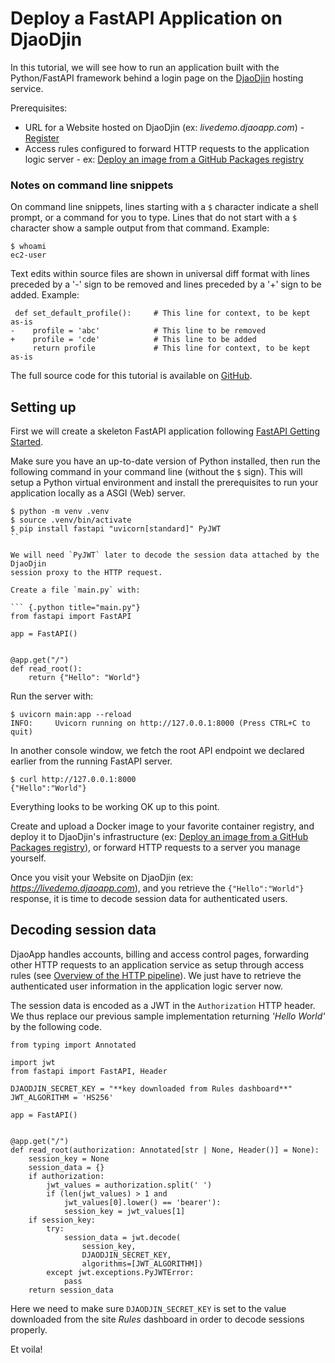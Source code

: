 Deploy a FastAPI Application on DjaoDjin
========================================

In this tutorial, we will see how to run an application built with
the Python/FastAPI framework behind a login page on the
[DjaoDjin](https://www.djaodjin.com/) hosting service.

Prerequisites:

- URL for a Website hosted on DjaoDjin (ex: _livedemo.djaoapp.com_) -
[Register](https://www.djaodjin.com/register/)
- Access rules configured to forward HTTP requests to the application logic
server - ex: [Deploy an image from a GitHub Packages registry](https://www.djaodjin.com/docs/tutorials/devops-github-packages-registry/)


### Notes on command line snippets

On command line snippets, lines starting with a `$` character indicate
a shell prompt, or a command for you to type. Lines that do not start
with a `$` character show a sample output from that command.
Example:

```console
$ whoami
ec2-user
```

Text edits within source files are shown in universal diff format with lines
preceded by a '-' sign to be removed and lines preceded by a '+' sign to be
added. Example:

``` {.python title="diff"}
 def set_default_profile():     # This line for context, to be kept as-is
-    profile = 'abc'            # This line to be removed
+    profile = 'cde'            # This line to be added
     return profile             # This line for context, to be kept as-is
```

The full source code for this tutorial is available on
[GitHub](https://github.com/djaodjin/sample-apps/tree/main/py-fastapi).


Setting up
----------

First we will create a skeleton FastAPI application
following [FastAPI Getting Started](https://fastapi.tiangolo.com/#installation).

Make sure you have an up-to-date version of Python installed, then run
the following command in your command line (without the `$` sign). This
will setup a Python virtual environment and install the prerequisites
to run your application locally as a ASGI (Web) server.

```console
$ python -m venv .venv
$ source .venv/bin/activate
$ pip install fastapi "uvicorn[standard]" PyJWT
``

We will need `PyJWT` later to decode the session data attached by the DjaoDjin
session proxy to the HTTP request.

Create a file `main.py` with:

``` {.python title="main.py"}
from fastapi import FastAPI

app = FastAPI()


@app.get("/")
def read_root():
    return {"Hello": "World"}
```

Run the server with:

```console
$ uvicorn main:app --reload
INFO:     Uvicorn running on http://127.0.0.1:8000 (Press CTRL+C to quit)
```

In another console window, we fetch the root API endpoint we declared
earlier from the running FastAPI server.

```console
$ curl http://127.0.0.1:8000
{"Hello":"World"}
```

Everything looks to be working OK up to this point.

Create and upload a Docker image to your favorite container registry,
and deploy it to DjaoDjin's infrastructure (ex: [Deploy an image from a GitHub Packages registry](https://www.djaodjin.com/docs/tutorials/devops-github-packages-registry/)), or forward HTTP requests to a server you manage yourself.

Once you visit your Website on DjaoDjin (ex: _https://livedemo.djaoapp.com_),
and you retrieve the `{"Hello":"World"}` response, it is time to decode
session data for authenticated users.

Decoding session data
---------------------

DjaoApp handles accounts, billing and access control pages, forwarding other
HTTP requests to an application service as setup through access rules
(see [Overview of the HTTP pipeline](https://www.djaodjin.com/docs/guides/technical/)). We just have to retrieve the authenticated user
information in the application logic server now.

The session data is encoded as a JWT in the `Authorization` HTTP header.
We thus replace our previous sample implementation returning _'Hello World'_
by the following code.


``` {.python title="main.py"}
from typing import Annotated

import jwt
from fastapi import FastAPI, Header

DJAODJIN_SECRET_KEY = "**key downloaded from Rules dashboard**"
JWT_ALGORITHM = 'HS256'

app = FastAPI()


@app.get("/")
def read_root(authorization: Annotated[str | None, Header()] = None):
    session_key = None
    session_data = {}
    if authorization:
        jwt_values = authorization.split(' ')
        if (len(jwt_values) > 1 and
            jwt_values[0].lower() == 'bearer'):
            session_key = jwt_values[1]
    if session_key:
        try:
            session_data = jwt.decode(
                session_key,
                DJAODJIN_SECRET_KEY,
                algorithms=[JWT_ALGORITHM])
        except jwt.exceptions.PyJWTError:
            pass
    return session_data
```

Here we need to make sure `DJAODJIN_SECRET_KEY` is set to the value
downloaded from the site _Rules_ dashboard in order to decode sessions
properly.

Et voila!
